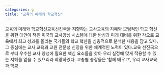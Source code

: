 ```yaml
---
categories: g
title: "교육의 미래와 학교혁신"
---
```

교육의 미래와 학교혁신교육선진국을 지향하는 교사교육의 지혜와 모범적인 학교 혁신을 위한 대안이 책은 미국의 교사양성 시스템에 대한 반성과 미래 대비를 위한 각오로 교육에서 최고 성과를 올리는 국가들의 학교 혁신을 심층적으로 분석한 내용을 담고 있다. 그 중심에는 교사 교육과 교원 전문성 신장을 위한 체계적인 노력이 있다.교육 선진국으로 부터 우수한 교사 양성에 필요한 핵심 요소들을 찾아 우리 실정에 맞게 적용할 수 있는 지혜를 얻을 수 있으리라 희망하였다. 교총협 총장들은 &lsquo;함께 배우고&rsquo;, 우리 교사교육과 학교